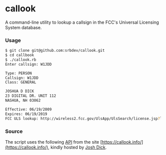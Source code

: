 # callook
A command-line utility to lookup a callsign in the FCC's Universal Licensing System database.

### Usage

```bash
$ git clone git@github.com:srbdev/callook.git
$ cd callbook
$ ./callook.rb
Enter callsign: W1JDD

Type: PERSON
Callsign: W1JDD
Class: GENERAL

JOSHUA D DICK
23 DIGITAL DR. UNIT 112
NASHUA, NH 03062

Effective: 06/19/2009
Expires: 06/19/2019
FCC ULS lookup: http://wireless2.fcc.gov/UlsApp/UlsSearch/license.jsp?licKey=3112513
```

### Source
The script uses the following [API](https://callook.info/api_reference.php) from the site [https://callook.info/](https://callook.info/), kindly hosted by [Josh Dick](http://joshdick.net/home).
